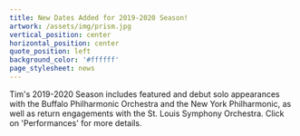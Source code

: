 ```yaml
---
title: New Dates Added for 2019-2020 Season!
artwork: /assets/img/prism.jpg
vertical_position: center
horizontal_position: center
quote_position: left
background_color: '#ffffff'
page_stylesheet: news
---
```

Tim's 2019-2020 Season includes featured and debut solo appearances with the Buffalo Philharmonic Orchestra and the New York Philharmonic, as well as return engagements with the St. Louis Symphony Orchestra. Click on 'Performances' for more details.
